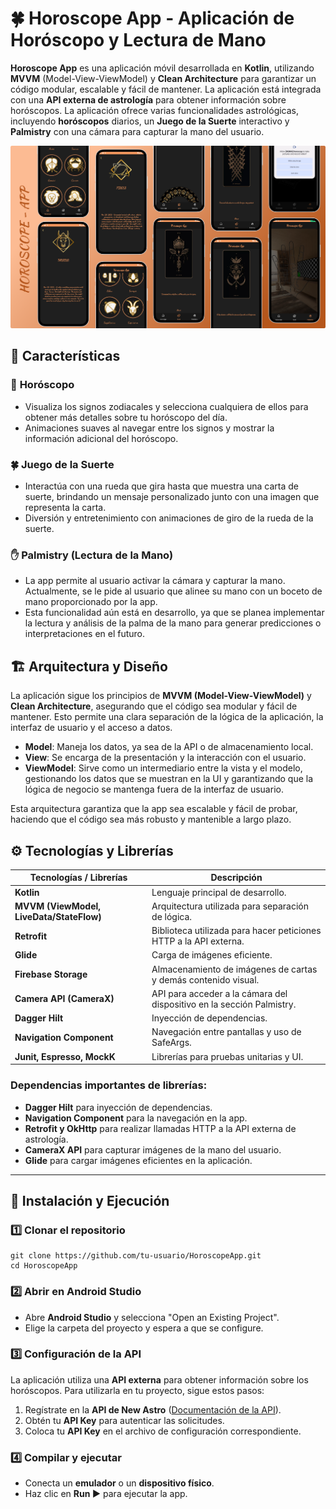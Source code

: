 # 🍀 Horoscope App - Aplicación de Horóscopo y Lectura de Mano

**Horoscope App** es una aplicación móvil desarrollada en **Kotlin**, utilizando **MVVM** (Model-View-ViewModel) y **Clean Architecture** para garantizar un código modular, escalable y fácil de mantener. La aplicación está integrada con una **API externa de astrología** para obtener información sobre horóscopos. La aplicación ofrece varias funcionalidades astrológicas, incluyendo **horóscopos** diarios, un **Juego de la Suerte** interactivo y **Palmistry** con una cámara para capturar la mano del usuario.

<p align="center">
  <img src="img.png" alt="reto" width="1000"/>
</p>

## 📌 Características

### 🔮 **Horóscopo**

- Visualiza los signos zodiacales y selecciona cualquiera de ellos para obtener más detalles sobre tu horóscopo del día.
- Animaciones suaves al navegar entre los signos y mostrar la información adicional del horóscopo.

### 🍀 **Juego de la Suerte**

- Interactúa con una rueda que gira hasta que muestra una carta de suerte, brindando un mensaje personalizado junto con una imagen que representa la carta.
- Diversión y entretenimiento con animaciones de giro de la rueda de la suerte.

### ✋ **Palmistry (Lectura de la Mano)**

- La app permite al usuario activar la cámara y capturar la mano. Actualmente, se le pide al usuario que alinee su mano con un boceto de mano proporcionado por la app.
- Esta funcionalidad aún está en desarrollo, ya que se planea implementar la lectura y análisis de la palma de la mano para generar predicciones o interpretaciones en el futuro.

## 🏗️ **Arquitectura y Diseño**

La aplicación sigue los principios de **MVVM (Model-View-ViewModel)** y **Clean Architecture**, asegurando que el código sea modular y fácil de mantener. Esto permite una clara separación de la lógica de la aplicación, la interfaz de usuario y el acceso a datos.

- **Model**: Maneja los datos, ya sea de la API o de almacenamiento local.
- **View**: Se encarga de la presentación y la interacción con el usuario.
- **ViewModel**: Sirve como un intermediario entre la vista y el modelo, gestionando los datos que se muestran en la UI y garantizando que la lógica de negocio se mantenga fuera de la interfaz de usuario.

Esta arquitectura garantiza que la app sea escalable y fácil de probar, haciendo que el código sea más robusto y mantenible a largo plazo.

## ⚙️ Tecnologías y Librerías

| Tecnologías / Librerías | Descripción |
| --- | --- |
| **Kotlin** | Lenguaje principal de desarrollo. |
| **MVVM (ViewModel, LiveData/StateFlow)** | Arquitectura utilizada para separación de lógica. |
| **Retrofit** | Biblioteca utilizada para hacer peticiones HTTP a la API externa. |
| **Glide** | Carga de imágenes eficiente. |
| **Firebase Storage** | Almacenamiento de imágenes de cartas y demás contenido visual. |
| **Camera API (CameraX)** | API para acceder a la cámara del dispositivo en la sección Palmistry. |
| **Dagger Hilt** | Inyección de dependencias. |
| **Navigation Component** | Navegación entre pantallas y uso de SafeArgs. |
| **Junit, Espresso, MockK** | Librerías para pruebas unitarias y UI. |

### Dependencias importantes de librerías:

- **Dagger Hilt** para inyección de dependencias.
- **Navigation Component** para la navegación en la app.
- **Retrofit y OkHttp** para realizar llamadas HTTP a la API externa de astrología.
- **CameraX API** para capturar imágenes de la mano del usuario.
- **Glide** para cargar imágenes eficientes en la aplicación.

---

## 📲 Instalación y Ejecución

### **1️⃣ Clonar el repositorio**

```
git clone https://github.com/tu-usuario/HoroscopeApp.git
cd HoroscopeApp
```

### **2️⃣ Abrir en Android Studio**

- Abre **Android Studio** y selecciona "Open an Existing Project".
- Elige la carpeta del proyecto y espera a que se configure.

### **3️⃣ Configuración de la API**

La aplicación utiliza una **API externa** para obtener información sobre los horóscopos. Para utilizarla en tu proyecto, sigue estos pasos:

1. Regístrate en la **API de New Astro** ([Documentación de la API](https://newastro.vercel.app/apidocs/)).
2. Obtén tu **API Key** para autenticar las solicitudes.
3. Coloca tu **API Key** en el archivo de configuración correspondiente.

### **4️⃣ Compilar y ejecutar**

- Conecta un **emulador** o un **dispositivo físico**.
- Haz clic en **Run ▶** para ejecutar la app.